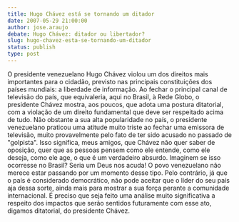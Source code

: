 ```yaml
---
title: Hugo Chávez está se tornando um ditador
date: 2007-05-29 21:00:00
author: jose.araujo
debate: Hugo Chávez: ditador ou libertador?
slug: hugo-chavez-esta-se-tornando-um-ditador
status: publish 
type: post
---
```


O presidente venezuelano Hugo Chávez violou um dos direitos mais importantes para o cidadão, previsto nas principais constituições dos países mundiais: a liberdade de informação. Ao fechar o principal canal de televisão do país, que equivaleria, aqui no Brasil, à Rede Globo, o presidente Chávez mostra, aos poucos, que adota uma postura ditatorial, com a violação de um direito fundamental que deve ser respeitado acima de tudo. Não obstante a sua alta popularidade no país, o presidente venezuelano praticou uma atitude muito triste ao fechar uma emissora de televisão, muito provavelmente pelo fato de ter sido acusado no passado de "golpista". Isso significa, meus amigos, que Chávez não quer saber de oposição, quer que as pessoas pensem como ele entende, como ele deseja, como ele age, o que é um verdadeiro absurdo. Imaginem se isso ocorresse no Brasil? Seria um Deus nos acuda! O povo venezuelano não merece estar passando por um momento desse tipo. Pelo contrário, já que o país é considerado democrático, não pode aceitar que o líder do seu país aja dessa sorte, ainda mais para mostrar a sua força perante a comunidade internacional. É preciso que seja feito uma análise muito significativa a respeito dos impactos que serão sentidos futuramente com esse ato, digamos ditatorial, do presidente Chávez.
